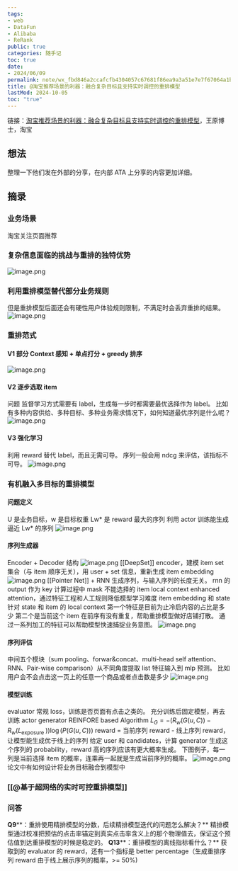 ```yaml
---
tags:
- web
- DataFun
- Alibaba
- ReRank
public: true
categories: 随手记
toc: true
date:
- 2024/06/09
permalink: note/wx_fbd846a2ccafcfb4304057c67681f86ea9a3a51e7e7f67064a1b27909e9f89c63b54c9274877
title: @淘宝推荐场景的利器：融合复杂目标且支持实时调控的重排模型
lastMod: 2024-10-05
toc: "true"
---
```


链接：[淘宝推荐场景的利器：融合复杂目标且支持实时调控的重排模型](https://mp.weixin.qq.com/s?__biz=MzU1NTMyOTI4Mw==&mid=2247693518&idx=2&sn=92f85cf2ba7d39761537252b18f3f817&chksm=fbd846a2ccafcfb4304057c67681f86ea9a3a51e7e7f67064a1b27909e9f89c63b54c9274877&scene=21#wechat_redirect)，王原博士，淘宝
<!--more-->
## 想法
整理一下他们发在外部的分享，在内部 ATA 上分享的内容更加详细。
## 摘录
### 业务场景
淘宝关注页面推荐
### 复杂信息面临的挑战与重排的独特优势
![image.png](/assets/image_1717942235852_0.png)
### 利用重排模型替代部分业务规则
但是重排模型后面还会有硬性用户体验规则限制，不满足时会丢弃重排的结果。
![image.png](/assets/image_1717942476021_0.png)
### 重排范式
#### V1 部分 Context 感知 + 单点打分 + greedy 排序
![image.png](/assets/image_1717942661222_0.png)
#### V2 逐步选取 item
问题
监督学习方式需要有 label，生成每一步时都需要最优选择作为 label。
比如有多种内容供给、多种目标、多种业务需求情况下，如何知道最优序列是什么呢？
![image.png](/assets/image_1717942761278_0.png)
#### V3 强化学习
利用 reward 替代 label，而且无需可导。
序列一般会用 ndcg 来评估，该指标不可导。
![image.png](/assets/image_1717942962725_0.png)
### 有机融入多目标的重排模型
#### 问题定义
U 是业务目标，w 是目标权重
Lw* 是 reward 最大的序列
利用 actor 训练能生成逼近 Lw* 的序列
![image.png](/assets/image_1717943189525_0.png)
#### 序列生成器
Encoder + Decoder 结构
![image.png](/assets/image_1717943349536_0.png)
[[DeepSet]] encoder，建模 item set 集合（与 item 顺序无关），用 user + set 信息，重新生成 item embedding
![image.png](/assets/image_1717943390500_0.png)
[[Pointer Net]] + RNN 生成序列，与输入序列的长度无关。
rnn 的 output 作为 key
计算过程中 mask 不能选择的 item
local context enhanced attention，通过特征工程和人工规则降低模型学习难度
item embedding 和 state
针对 state 和 item 的 local context
第一个特征是目前为止冷启内容的占比是多少
第二个是当前这个 item 在前序有没有重复，帮助重排模型做好店铺打散。
通过一系列加工的特征可以帮助模型快速捕捉业务意图。
![image.png](/assets/image_1717943532477_0.png)
#### 序列评估
中间五个模块（sum pooling、forwar&concat、multi-head self attention、RNN、Pair-wise comparison）从不同角度提取 list 特征输入到 mlp 预测。
比如用户会不会点击这一页上的任意一个商品或者点击数是多少
![image.png](/assets/image_1717944051756_0.png)
#### 模型训练
evaluator
常规 loss，训练是否页面有点击之类的。
充分训练后固定模型，再去训练 actor
generator
REINFORE based Algorithm
$L_G=-\left(R_w(G(u, C))-R_w\left(L_{\text {exposure }}\right)\right) \log (P(G(u, C)))$
reward = 当前序列 reward - 线上序列 reward，让模型能生成优于线上的序列
给定 user 和 candidates，计算 generator 生成这个序列的 probability，reward 高的序列应该有更大概率生成。
下图例子，每一列是当前选择 item 的概率，连乘再一起就是生成当前序列的概率。
![image.png](/assets/image_1717944242698_0.png)
论文中有如何设计将业务目标融合到模型中
### [[@基于超网络的实时可控重排模型]]
### 问答
**Q9****：重排使用精排模型的分数，后续精排模型迭代的问题怎么解决？**
精排模型通过校准把预估的点击率锚定到真实点击率含义上的那个物理值去，保证这个预估值到达重排模型的时候是稳定的。
**Q13****：重排模型的离线指标看什么？**
获取到的 evaluator 的 reward，还有一个指标是 better percentage（生成重排序列 reward 由于线上展示序列的概率，>= 50%)